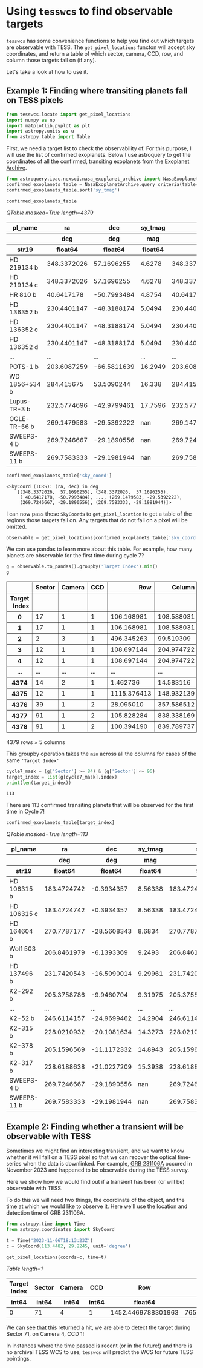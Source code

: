 # Using `tesswcs` to find observable targets

`tesswcs` has some convenience functions to help you find out which targets are observable with TESS. The `get_pixel_locations` functon will accept sky coordinates, and return a table of which sector, camera, CCD, row, and column those targets fall on (if any). 

Let's take a look at how to use it. 

## Example 1: Finding where transiting planets fall on TESS pixels


```python
from tesswcs.locate import get_pixel_locations
import numpy as np
import matplotlib.pyplot as plt
import astropy.units as u
from astropy.table import Table
```

First, we need a target list to check the observability of. For this purpose, I will use the list of confirmed exoplanets. Below I use astroquery to get the coordinates of all the confirmed, transiting exoplanets from the [Exoplanet Archive](https://exoplanetarchive.ipac.caltech.edu/index.html).


```python
from astroquery.ipac.nexsci.nasa_exoplanet_archive import NasaExoplanetArchive
confirmed_exoplanets_table = NasaExoplanetArchive.query_criteria(table="ps", select="pl_name,ra,dec,sy_tmag", where="default_flag=1 AND tran_flag=1")
confirmed_exoplanets_table.sort('sy_tmag')
```


```python
confirmed_exoplanets_table
```




<div><i>QTable masked=True length=4379</i>
<table id="table6078893888" class="table-striped table-bordered table-condensed">
<thead><tr><th>pl_name</th><th>ra</th><th>dec</th><th>sy_tmag</th><th>sky_coord</th></tr></thead>
<thead><tr><th></th><th>deg</th><th>deg</th><th>mag</th><th>deg,deg</th></tr></thead>
<thead><tr><th>str19</th><th>float64</th><th>float64</th><th>float64</th><th>SkyCoord</th></tr></thead>
<tr><td>HD 219134 b</td><td>348.3372026</td><td>57.1696255</td><td>4.6278</td><td>348.3372026,57.1696255</td></tr>
<tr><td>HD 219134 c</td><td>348.3372026</td><td>57.1696255</td><td>4.6278</td><td>348.3372026,57.1696255</td></tr>
<tr><td>HR 810 b</td><td>40.6417178</td><td>-50.7993484</td><td>4.8754</td><td>40.6417178,-50.7993484</td></tr>
<tr><td>HD 136352 b</td><td>230.4401147</td><td>-48.3188174</td><td>5.0494</td><td>230.4401147,-48.3188174</td></tr>
<tr><td>HD 136352 c</td><td>230.4401147</td><td>-48.3188174</td><td>5.0494</td><td>230.4401147,-48.3188174</td></tr>
<tr><td>HD 136352 d</td><td>230.4401147</td><td>-48.3188174</td><td>5.0494</td><td>230.4401147,-48.3188174</td></tr>
<tr><td>...</td><td>...</td><td>...</td><td>...</td><td>...</td></tr>
<tr><td>POTS-1 b</td><td>203.6087259</td><td>-66.5811639</td><td>16.2949</td><td>203.6087259,-66.5811639</td></tr>
<tr><td>WD 1856+534 b</td><td>284.415675</td><td>53.5090244</td><td>16.338</td><td>284.415675,53.5090244</td></tr>
<tr><td>Lupus-TR-3 b</td><td>232.5774696</td><td>-42.9799461</td><td>17.7596</td><td>232.5774696,-42.9799461</td></tr>
<tr><td>OGLE-TR-56 b</td><td>269.1479583</td><td>-29.5392222</td><td>nan</td><td>269.1479583,-29.5392222</td></tr>
<tr><td>SWEEPS-4 b</td><td>269.7246667</td><td>-29.1890556</td><td>nan</td><td>269.7246667,-29.1890556</td></tr>
<tr><td>SWEEPS-11 b</td><td>269.7583333</td><td>-29.1981944</td><td>nan</td><td>269.7583333,-29.1981944</td></tr>
</table></div>




```python
confirmed_exoplanets_table['sky_coord']
```




    <SkyCoord (ICRS): (ra, dec) in deg
        [(348.3372026,  57.1696255), (348.3372026,  57.1696255),
         ( 40.6417178, -50.7993484), ..., (269.1479583, -29.5392222),
         (269.7246667, -29.1890556), (269.7583333, -29.1981944)]>



I can now pass these `SkyCoord`s to `get_pixel_location` to get a table of the regions those targets fall on. Any targets that do not fall on a pixel will be omitted.


```python
observable = get_pixel_locations(confirmed_exoplanets_table['sky_coord'])
```

We can use pandas to learn more about this table. For example, how many planets are observable for the first time during cycle 7?


```python
g = observable.to_pandas().groupby('Target Index').min()
g
```




<div>
<style scoped>
    .dataframe tbody tr th:only-of-type {
        vertical-align: middle;
    }

    .dataframe tbody tr th {
        vertical-align: top;
    }

    .dataframe thead th {
        text-align: right;
    }
</style>
<table border="1" class="dataframe">
  <thead>
    <tr style="text-align: right;">
      <th></th>
      <th>Sector</th>
      <th>Camera</th>
      <th>CCD</th>
      <th>Row</th>
      <th>Column</th>
    </tr>
    <tr>
      <th>Target Index</th>
      <th></th>
      <th></th>
      <th></th>
      <th></th>
      <th></th>
    </tr>
  </thead>
  <tbody>
    <tr>
      <th>0</th>
      <td>17</td>
      <td>1</td>
      <td>1</td>
      <td>106.168981</td>
      <td>108.588031</td>
    </tr>
    <tr>
      <th>1</th>
      <td>17</td>
      <td>1</td>
      <td>1</td>
      <td>106.168981</td>
      <td>108.588031</td>
    </tr>
    <tr>
      <th>2</th>
      <td>2</td>
      <td>3</td>
      <td>1</td>
      <td>496.345263</td>
      <td>99.519309</td>
    </tr>
    <tr>
      <th>3</th>
      <td>12</td>
      <td>1</td>
      <td>1</td>
      <td>108.697144</td>
      <td>204.974722</td>
    </tr>
    <tr>
      <th>4</th>
      <td>12</td>
      <td>1</td>
      <td>1</td>
      <td>108.697144</td>
      <td>204.974722</td>
    </tr>
    <tr>
      <th>...</th>
      <td>...</td>
      <td>...</td>
      <td>...</td>
      <td>...</td>
      <td>...</td>
    </tr>
    <tr>
      <th>4374</th>
      <td>14</td>
      <td>2</td>
      <td>1</td>
      <td>1.462736</td>
      <td>14.583116</td>
    </tr>
    <tr>
      <th>4375</th>
      <td>12</td>
      <td>1</td>
      <td>1</td>
      <td>1115.376413</td>
      <td>148.932139</td>
    </tr>
    <tr>
      <th>4376</th>
      <td>39</td>
      <td>1</td>
      <td>2</td>
      <td>28.095010</td>
      <td>357.586512</td>
    </tr>
    <tr>
      <th>4377</th>
      <td>91</td>
      <td>1</td>
      <td>2</td>
      <td>105.828284</td>
      <td>838.338169</td>
    </tr>
    <tr>
      <th>4378</th>
      <td>91</td>
      <td>1</td>
      <td>2</td>
      <td>100.394190</td>
      <td>839.789737</td>
    </tr>
  </tbody>
</table>
<p>4379 rows × 5 columns</p>
</div>



This groupby operation takes the `min` across all the columns for cases of the same `'Target Index'`


```python
cycle7_mask = (g['Sector'] >= 84) & (g['Sector'] <= 96)
target_index = list(g[cycle7_mask].index)
print(len(target_index))
```

    113


There are 113 confirmed transiting planets that will be observed for the first time in Cycle 7!


```python
confirmed_exoplanets_table[target_index]
```




<div><i>QTable masked=True length=113</i>
<table id="table12946968288" class="table-striped table-bordered table-condensed">
<thead><tr><th>pl_name</th><th>ra</th><th>dec</th><th>sy_tmag</th><th>sky_coord</th></tr></thead>
<thead><tr><th></th><th>deg</th><th>deg</th><th>mag</th><th>deg,deg</th></tr></thead>
<thead><tr><th>str19</th><th>float64</th><th>float64</th><th>float64</th><th>SkyCoord</th></tr></thead>
<tr><td>HD 106315 b</td><td>183.4724742</td><td>-0.3934357</td><td>8.56338</td><td>183.4724742,-0.3934357</td></tr>
<tr><td>HD 106315 c</td><td>183.4724742</td><td>-0.3934357</td><td>8.56338</td><td>183.4724742,-0.3934357</td></tr>
<tr><td>HD 164604 b</td><td>270.7787177</td><td>-28.5608343</td><td>8.6834</td><td>270.7787177,-28.5608343</td></tr>
<tr><td>Wolf 503 b</td><td>206.8461979</td><td>-6.1393369</td><td>9.2493</td><td>206.8461979,-6.1393369</td></tr>
<tr><td>HD 137496 b</td><td>231.7420543</td><td>-16.5090014</td><td>9.29961</td><td>231.7420543,-16.5090014</td></tr>
<tr><td>K2-292 b</td><td>205.3758786</td><td>-9.9460704</td><td>9.31975</td><td>205.3758786,-9.9460704</td></tr>
<tr><td>...</td><td>...</td><td>...</td><td>...</td><td>...</td></tr>
<tr><td>K2-52 b</td><td>246.6114157</td><td>-24.9699462</td><td>14.2904</td><td>246.6114157,-24.9699462</td></tr>
<tr><td>K2-315 b</td><td>228.0210932</td><td>-20.1081634</td><td>14.3273</td><td>228.0210932,-20.1081634</td></tr>
<tr><td>K2-378 b</td><td>205.1596569</td><td>-11.1172332</td><td>14.8943</td><td>205.1596569,-11.1172332</td></tr>
<tr><td>K2-317 b</td><td>228.6188638</td><td>-21.0227209</td><td>15.3938</td><td>228.6188638,-21.0227209</td></tr>
<tr><td>SWEEPS-4 b</td><td>269.7246667</td><td>-29.1890556</td><td>nan</td><td>269.7246667,-29.1890556</td></tr>
<tr><td>SWEEPS-11 b</td><td>269.7583333</td><td>-29.1981944</td><td>nan</td><td>269.7583333,-29.1981944</td></tr>
</table></div>



## Example 2: Finding whether a transient will be observable with TESS

Sometimes we might find an interesting transient, and we want to know whether it will fall on a TESS pixel so that we can recover the optical time-series when the data is downlinked. For example, [GRB 231106A](https://gcn.nasa.gov/circulars/34956) occured in November 2023 and happened to be observable during the TESS survey. 

Here we show how we would find out if a transient has been (or will be) observable with TESS. 

To do this we will need two things, the coordinate of the object, and the time at which we would like to observe it. Here we'll use the location and detection time of GRB 231106A.


```python
from astropy.time import Time
from astropy.coordinates import SkyCoord

t = Time('2023-11-06T18:13:23Z')
c = SkyCoord(113.4482, 29.2245, unit='degree')
```


```python
get_pixel_locations(coords=c, time=t)
```




<div><i>Table length=1</i>
<table id="table4422927168" class="table-striped table-bordered table-condensed">
<thead><tr><th>Target Index</th><th>Sector</th><th>Camera</th><th>CCD</th><th>Row</th><th>Column</th></tr></thead>
<thead><tr><th>int64</th><th>int64</th><th>int64</th><th>int64</th><th>float64</th><th>float64</th></tr></thead>
<tr><td>0</td><td>71</td><td>4</td><td>1</td><td>1452.4469788301963</td><td>765.6934015886932</td></tr>
</table></div>



We can see that this returned a hit, we are able to detect the target during Sector 71, on Camera 4, CCD 1! 

In instances where the time passed is recent (or in the future!) and there is no archival TESS WCS to use, `tesswcs` will predict the WCS for future TESS pointings.
